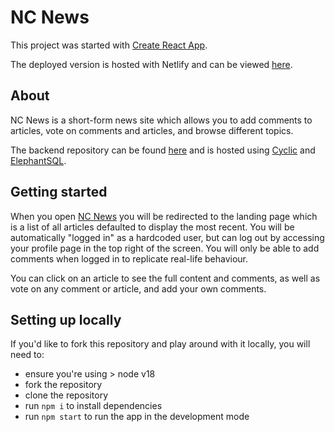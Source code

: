 # NC News

This project was started with [Create React App](https://github.com/facebook/create-react-app).

The deployed version is hosted with Netlify and can be viewed [here](https://ostens-nc-news.netlify.app).

## About

NC News is a short-form news site which allows you to add comments to articles, vote on comments and articles, and browse different topics.

The backend repository can be found [here](https://github.com/ostens/nc-news) and is hosted using [Cyclic](https://www.cyclic.sh/) and [ElephantSQL](https://www.elephantsql.com/).

## Getting started

When you open [NC News](https://ostens-nc-news.netlify.app) you will be redirected to the landing page which is a list of all articles defaulted to display the most recent. You will be automatically "logged in" as a hardcoded user, but can log out by accessing your profile page in the top right of the screen. You will only be able to add comments when logged in to replicate real-life behaviour.

You can click on an article to see the full content and comments, as well as vote on any comment or article, and add your own comments.

## Setting up locally

If you'd like to fork this repository and play around with it locally, you will need to:

- ensure you're using > node v18
- fork the repository
- clone the repository
- run `npm i` to install dependencies
- run `npm start` to run the app in the development mode
